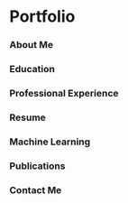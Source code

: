 # Portfolio

### About Me

### Education

### Professional Experience

### Resume

### Machine Learning

### Publications

### Contact Me
